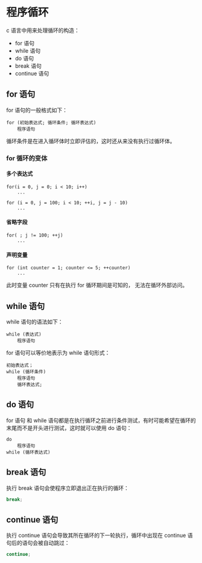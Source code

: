 # 程序循环

c 语言中用来处理循环的构造：

- for 语句
- while 语句
- do 语句
- break 语句
- continue 语句

## for 语句

for 语句的一般格式如下：

```code
for (初始表达式; 循环条件; 循环表达式)
    程序语句
```

循环条件是在进入循环体时立即评估的，这时还从来没有执行过循环体。

### for 循环的变体

#### 多个表达式

```code
for(i = 0, j = 0; i < 10; i++)
    ...
```

```code
for (i = 0, j = 100; i < 10; ++i, j = j - 10)
    ...
```

#### 省略字段

```code
for( ; j != 100; ++j)
    ...
```

#### 声明变量

```code
for (int counter = 1; counter <= 5; ++counter)
    ...
```

此时变量 counter 只有在执行 for 循环期间是可知的， 无法在循环外部访问。

## while 语句

while 语句的语法如下：

```code
while (表达式)
    程序语句
```

for 语句可以等价地表示为 while 语句形式：

```code
初始表达式；
while (循环条件)
    程序语句
    循环表达式;
```

## do 语句

for 语句 和 while 语句都是在执行循环之前进行条件测试，有时可能希望在循环的末尾而不是开头进行测试，这时就可以使用 do 语句：

```code
do
    程序语句
while (循环表达式)
```

## break 语句

执行 break 语句会使程序立即退出正在执行的循环：

```c
break;
```

## continue 语句

执行 continue 语句会导致其所在循环的下一轮执行，循环中出现在 continue 语句后的语句会被自动跳过：

```c
continue;
```
